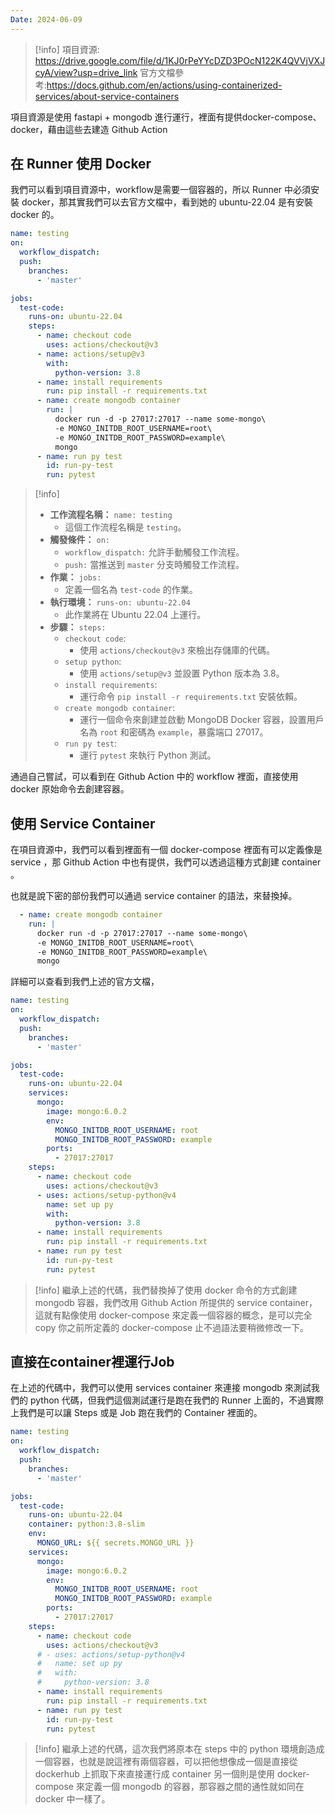 ```yaml
---
Date: 2024-06-09
---
```

> [!info]
> 項目資源: https://drive.google.com/file/d/1KJ0rPeYYcDZD3POcN122K4QVVjVXJcyA/view?usp=drive_link
> 官方文檔參考:https://docs.github.com/en/actions/using-containerized-services/about-service-containers

項目資源是使用 fastapi + mongodb 進行運行，裡面有提供docker-compose、docker，藉由這些去建造 Github Action
## 在 Runner 使用 Docker
我們可以看到項目資源中，workflow是需要一個容器的，所以 Runner 中必須安裝 docker，那其實我們可以去官方文檔中，看到她的 ubuntu-22.04 是有安裝 docker 的。

```yml
name: testing
on:
  workflow_dispatch:
  push:
    branches:
      - 'master'

jobs:
  test-code:
    runs-on: ubuntu-22.04
    steps:
      - name: checkout code
        uses: actions/checkout@v3
      - name: actions/setup@v3
        with:
          python-version: 3.8
      - name: install requirements
        run: pip install -r requirements.txt
      - name: create mongodb container
        run: |
          docker run -d -p 27017:27017 --name some-mongo\
          -e MONGO_INITDB_ROOT_USERNAME=root\
          -e MONGO_INITDB_ROOT_PASSWORD=example\
          mongo
      - name: run py test
        id: run-py-test
        run: pytest
```
>[!info]
>- **工作流程名稱：** `name: testing`
>	- 這個工作流程名稱是 `testing`。
>- **觸發條件：** `on:`
>	- `workflow_dispatch:` 允許手動觸發工作流程。
>	- `push:` 當推送到 `master` 分支時觸發工作流程。
>- **作業：** `jobs:`  
>	- 定義一個名為 `test-code` 的作業。
>- **執行環境：** `runs-on: ubuntu-22.04`  
>	- 此作業將在 Ubuntu 22.04 上運行。
>- **步驟：** `steps:`
>	- `checkout code`:
>		- 使用 `actions/checkout@v3` 來檢出存儲庫的代碼。
>	- `setup python`:
>		- 使用 `actions/setup@v3` 並設置 Python 版本為 3.8。
>	- `install requirements`:
>		- 運行命令 `pip install -r requirements.txt` 安裝依賴。
>	- `create mongodb container`:
>		- 運行一個命令來創建並啟動 MongoDB Docker 容器，設置用戶名為 `root` 和密碼為 `example`，暴露端口 27017。
>	- `run py test`:
>		- 運行 `pytest` 來執行 Python 測試。

通過自己嘗試，可以看到在 Github Action 中的 workflow 裡面，直接使用 docker 原始命令去創建容器。
## 使用 Service Container
在項目資源中，我們可以看到裡面有一個 docker-compose 裡面有可以定義像是 service ，那 Github Action 中也有提供，我們可以透過這種方式創建 container 。

也就是說下密的部份我們可以通過 service container 的語法，來替換掉。
```yml
  - name: create mongodb container
	run: |
	  docker run -d -p 27017:27017 --name some-mongo\
	  -e MONGO_INITDB_ROOT_USERNAME=root\
	  -e MONGO_INITDB_ROOT_PASSWORD=example\
	  mongo
```

詳細可以查看到我們上述的官方文檔，
```yml
name: testing
on:
  workflow_dispatch:
  push:
    branches:
      - 'master'

jobs:
  test-code:
    runs-on: ubuntu-22.04
    services:
      mongo:
        image: mongo:6.0.2
        env:
          MONGO_INITDB_ROOT_USERNAME: root
          MONGO_INITDB_ROOT_PASSWORD: example
        ports:
          - 27017:27017
    steps:
      - name: checkout code
        uses: actions/checkout@v3
      - uses: actions/setup-python@v4
        name: set up py
        with:
          python-version: 3.8
      - name: install requirements
        run: pip install -r requirements.txt
      - name: run py test
        id: run-py-test
        run: pytest
```
>[!info]
>繼承上述的代碼，我們替換掉了使用 docker 命令的方式創建 mongodb 容器，我們改用 Github Action 所提供的 service container，這就有點像使用 docker-compose 來定義一個容器的概念，是可以完全 copy 你之前所定義的 docker-compose 止不過語法要稍微修改一下。
## 直接在container裡運行Job
在上述的代碼中，我們可以使用 services container 來連接 mongodb 來測試我們的 python 代碼，但我們這個測試運行是跑在我們的 Runner 上面的，不過實際上我們是可以讓 Steps 或是 Job 跑在我們的 Container 裡面的。

```yml
name: testing
on:
  workflow_dispatch:
  push:
    branches:
      - 'master'

jobs:
  test-code:
    runs-on: ubuntu-22.04
    container: python:3.8-slim
    env:
      MONGO_URL: ${{ secrets.MONGO_URL }}
    services:
      mongo:
        image: mongo:6.0.2
        env:
          MONGO_INITDB_ROOT_USERNAME: root
          MONGO_INITDB_ROOT_PASSWORD: example
        ports:
          - 27017:27017
    steps:
      - name: checkout code
        uses: actions/checkout@v3
      # - uses: actions/setup-python@v4
      #   name: set up py
      #   with:
      #     python-version: 3.8
      - name: install requirements
        run: pip install -r requirements.txt
      - name: run py test
        id: run-py-test
        run: pytest
```
>[!info]
>繼承上述的代碼，這次我們將原本在 steps 中的 python 環境創造成一個容器，也就是說這裡有兩個容器，可以把他想像成一個是直接從 dockerhub 上抓取下來直接運行成 container 另一個則是使用 docker-compose 來定義一個 mongodb 的容器，那容器之間的通性就如同在 docker 中一樣了。

